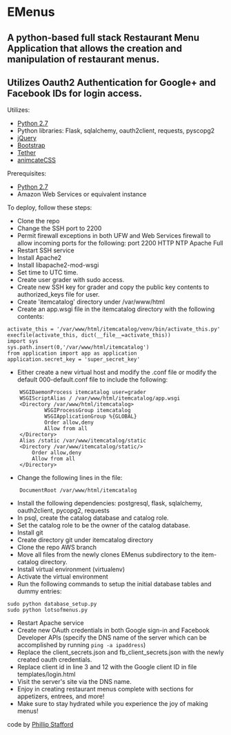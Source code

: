 # EMenus
## A python-based full stack Restaurant Menu Application that allows the creation and manipulation of restaurant menus.
## Utilizes Oauth2 Authentication for Google+ and Facebook IDs for login access.

Utilizes:
* [Python 2.7](https://www.python.org/)
* Python libraries: Flask, sqlalchemy, oauth2client, requests, pyscopg2
* [jQuery](https://jquery.com/)
* [Bootstrap](http://getbootstrap.com/)
* [Tether](http://tether.io/)
* [animcateCSS](https://daneden.github.io/animate.css/)

Prerequisites:
* [Python 2.7](https://www.python.org/)
* Amazon Web Services or equivalent instance


To deploy, follow these steps:
* Clone the repo
* Change the SSH port to 2200
* Permit firewall exceptions in both UFW and Web Services firewall to allow incoming ports for the following:
    port 2200
    HTTP
    NTP
    Apache Full
* Restart SSH service
* Install Apache2
* Install libapache2-mod-wsgi
* Set time to UTC time.
* Create user grader with sudo access.
* Create new SSH key for grader and copy the public key contents to authorized_keys file for user.
* Create 'itemcatalog' directory under /var/www/html
* Create an app.wsgi file in the itemcatalog directory with the following contents:
 ```
activate_this = '/var/www/html/itemcatalog/venv/bin/activate_this.py'
execfile(activate_this, dict(__file__=activate_this))
import sys
sys.path.insert(0,'/var/www/html/itemcatalog')
from application import app as application
application.secret_key = 'super_secret_key'
```

* Either create a new virtual host and modify the .conf file or modify the default 000-default.conf file to include
the following:
```    
    WSGIDaemonProcess itemcatalog user=grader
    WSGIScriptAlias / /var/www/html/itemcatalog/app.wsgi
    <Directory /var/www/html/itemcatalog>
            WSGIProcessGroup itemcatalog
            WSGIApplicationGroup %{GLOBAL}
            Order allow,deny
            Allow from all
    </Directory>
	Alias /static /var/www/itemcatalog/static
	<Directory /var/www/itemcatalog/static/>
		Order allow,deny
		Allow from all
	</Directory>
``` 
* Change the following lines in the file:
``` ServerName <IP Address>
    DocumentRoot /var/www/html/itemcatalog
```
* Install the following dependencies: postgresql, flask, sqlalchemy, oauth2client, pycopg2, requests
* In psql, create the catalog database and catalog role.
* Set the catalog role to be the owner of the catalog database.
* Install git
* Create directory git under itemcatalog directory
* Clone the repo AWS branch
* Move all files from the newly clones EMenus subdirectory to the item-catalog directory.
* Install virtual environment (virtualenv)
* Activate the virtual environment
* Run the following commands to setup the initial database tables and dummy entries:
```
sudo python database_setup.py
sudo python lotsofmenus.py
```
* Restart Apache service
* Create new OAuth credentials in both Google sign-in and Facebook Developer APIs (specify the DNS name of the server
which can be accomplished by running ```ping -a ipaddress```)
* Replace the client_secrets.json and fb_client_secrets.json with the newly created oauth credentials.
* Replace client id in line 3 and 12 with the Google client ID in file templates/login.html
* Visit the server's site via the DNS name.
* Enjoy in creating restaurant menus complete with sections for appetizers, entrees, and more!
* Make sure to stay hydrated while you experience the joy of making menus!

code by [Phillip Stafford](http://philliprstafford.com)
